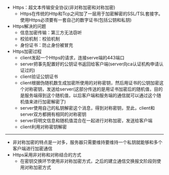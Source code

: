 + Https：超文本传输安全协议(非对称加密和对称加密)
  + Https在传统的Http和Tcp之间加了一层用于加密解密的SSL/TSL套接字。使用Https必须要有一套自己的数字证书(包括公钥和私钥)
+ Https解决的问题
  + 信息加密传输：第三方无法窃听
  + 校验机制：校验机制
  + 身份证书：防止身份被冒充
+ Https加密过程
  + client发起一个Https的请求，连接serve端的443端口
  + server把事先配置好的公钥证书返回给客户端(server向ca认证机构申请认证过的)
  + client验证公钥证书
  + client根据伪随机数生成加密所使用的对称密钥，然后用证书的公钥加密这个对称密钥，发送给server(这部分传送的是用证书加密后的随机值，目的是服务端得到这个随机值，以后客户端和服务端的通信就可以通过这个随机值来进行加密解密了)
  + server使用自己的私钥解密这个消息，得到对称密钥，至此，client和server双方都拥有相同的对称密钥
  + server将明文信息和随机值混合在一起进行对称加密，发送给客户端
  + client利用对称密钥解密
------------
+ 非对称加密的特点是一对多，服务器只需要维持要维持一个私钥就能够和多个客户端进行加密通信
+ Https采用非对称和对称结合的方式
  + 在密钥交换环节使用非对称加密方式，之后的建立通信交换报文阶段则使用对称加密方式

